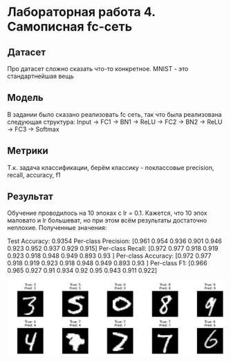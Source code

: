 # Лабораторная работа 4. Самописная fc-сеть
## Датасет
Про датасет сложно сказать что-то конкретное. MNIST - это стандартнейшая вещь

## Модель
В задании было сказано реализовать fc сеть, так что была реализована следующая структура:
Input   ->  FC1 ->  BN1 ->  ReLU    ->  FC2 ->  BN2 ->  ReLU    ->  FC3 ->  Softmax	

## Метрики
Т.к. задача классификации, берём классику - поклассовые precision, recall, accuracy, f1

## Результат
Обучение проводилось на 10 эпохах с lr = 0.1. Кажется, что 10 эпох маловато и lr большеват, но при этом всём результаты достаточно неплохие.
Полученные значения:

Test Accuracy: 0.9354
Per-class Precision: [0.961 0.954 0.936 0.901 0.946 0.923 0.952 0.937 0.929 0.915]
Per-class Recall: [0.972 0.977 0.918 0.919 0.923 0.918 0.948 0.949 0.893 0.93 ]
Per-class Accuracy: [0.972 0.977 0.918 0.919 0.923 0.918 0.948 0.949 0.893 0.93 ]
Per-class F1: [0.966 0.965 0.927 0.91  0.934 0.92  0.95  0.943 0.911 0.922]

![Иллюстрация 1](https://github.com/KamenevIvan/AIcourse/blob/main/Lab4/forReadme/e1.png)